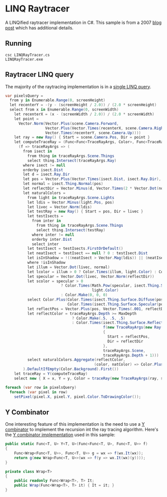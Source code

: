 LINQ Raytracer
==============

A LINQified raytracer implementation in C#.  This sample is from a 2007 [blog post](https://learn.microsoft.com/en-us/archive/blogs/lukeh/taking-linq-to-objects-to-extremes-a-fully-linqified-raytracer) which has additional details.

## Running

    csc LINQRayTracer.cs
    LINQRayTracer.exe

## Raytracer LINQ query

The majority of the raytracing implementation is in a [single LINQ query](https://github.com/lukehoban/LINQ-raytracer/blob/master/LINQRayTracer.cs#L48).

```csharp
var pixelsQuery =
  from y in Enumerable.Range(0, screenHeight)
  let recenterY = -(y - (screenHeight / 2.0)) / (2.0 * screenHeight)
  select from x in Enumerable.Range(0, screenWidth)
    let recenterX = (x - (screenWidth / 2.0)) / (2.0 * screenWidth)
    let point =
      Vector.Norm(Vector.Plus(scene.Camera.Forward,
                  Vector.Plus(Vector.Times(recenterX, scene.Camera.Right),
                  Vector.Times(recenterY, scene.Camera.Up))))
    let ray = new Ray() { Start = scene.Camera.Pos, Dir = point }
    let computeTraceRay = (Func<Func<TraceRayArgs, Color>, Func<TraceRayArgs, Color>>)
      (f => traceRayArgs => (
        from isect in
          from thing in traceRayArgs.Scene.Things
          select thing.Intersect(traceRayArgs.Ray)
        where isect != null
        orderby isect.Dist
        let d = isect.Ray.Dir
        let pos = Vector.Plus(Vector.Times(isect.Dist, isect.Ray.Dir), isect.Ray.Start)
        let normal = isect.Thing.Normal(pos)
        let reflectDir = Vector.Minus(d, Vector.Times(2 * Vector.Dot(normal, d), normal))
        let naturalColors =
          from light in traceRayArgs.Scene.Lights
          let ldis = Vector.Minus(light.Pos, pos)
          let livec = Vector.Norm(ldis)
          let testRay = new Ray() { Start = pos, Dir = livec }
          let testIsects =
            from inter in
              from thing in traceRayArgs.Scene.Things
              select thing.Intersect(testRay)
            where inter != null
            orderby inter.Dist
            select inter
          let testIsect = testIsects.FirstOrDefault()
          let neatIsect = testIsect == null ? 0 : testIsect.Dist
          let isInShadow = !((neatIsect > Vector.Mag(ldis)) || (neatIsect == 0))
          where !isInShadow
          let illum = Vector.Dot(livec, normal)
          let lcolor = illum > 0 ? Color.Times(illum, light.Color) : Color.Make(0, 0, 0)
          let specular = Vector.Dot(livec, Vector.Norm(reflectDir))
          let scolor = specular > 0
                         ? Color.Times(Math.Pow(specular, isect.Thing.Surface.Roughness),
                                       light.Color)
                         : Color.Make(0, 0, 0)
          select Color.Plus(Color.Times(isect.Thing.Surface.Diffuse(pos), lcolor),
                            Color.Times(isect.Thing.Surface.Specular(pos), scolor))
          let reflectPos = Vector.Plus(pos, Vector.Times(.001, reflectDir))
          let reflectColor = traceRayArgs.Depth >= MaxDepth
                              ? Color.Make(.5, .5, .5)
                              : Color.Times(isect.Thing.Surface.Reflect(reflectPos),
                                            f(new TraceRayArgs(new Ray()
                                            {
                                              Start = reflectPos,
                                              Dir = reflectDir
                                            },
                                            traceRayArgs.Scene,
                                            traceRayArgs.Depth + 1)))
          select naturalColors.Aggregate(reflectColor,
                                        (color, natColor) => Color.Plus(color, natColor))
        ).DefaultIfEmpty(Color.Background).First())
    let traceRay = Y(computeTraceRay)
    select new { X = x, Y = y, Color = traceRay(new TraceRayArgs(ray, scene, 0)) };

foreach (var row in pixelsQuery)
  foreach (var pixel in row)
    setPixel(pixel.X, pixel.Y, pixel.Color.ToDrawingColor());
```
## Y Combinator

One interesting feature of this implementation is the need to use a [Y combinator](http://en.wikipedia.org/wiki/Fixed-point_combinator#Y_combinator) to implement the recursion int the ray tracing algorithm.  Here's the [Y combinator implementation](https://github.com/lukehoban/LINQ-raytracer/blob/master/LINQRayTracer.cs#L31) used in this sample:

```csharp
public static Func<T, U> Y<T, U>(Func<Func<T, U>, Func<T, U>> f)
{
    Func<Wrap<Func<T, U>>, Func<T, U>> g = wx => f(wx.It(wx));
    return g(new Wrap<Func<T, U>>(wx => f(y => wx.It(wx)(y))));
}

private class Wrap<T>
{
    public readonly Func<Wrap<T>, T> It;
    public Wrap(Func<Wrap<T>, T> it) { It = it; }
}
```
